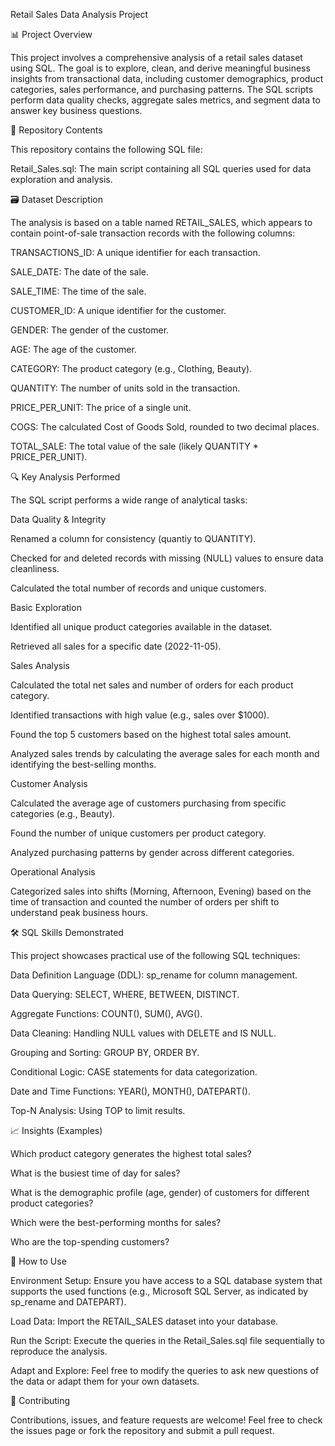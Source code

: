 Retail Sales Data Analysis Project

📊 Project Overview

This project involves a comprehensive analysis of a retail sales dataset using SQL. The goal is to explore, clean, and derive meaningful business insights from transactional data, including customer demographics, product categories, sales performance, and purchasing patterns. The SQL scripts perform data quality checks, aggregate sales metrics, and segment data to answer key business questions.

📁 Repository Contents

This repository contains the following SQL file:

Retail_Sales.sql: The main script containing all SQL queries used for data exploration and analysis.

🗃️ Dataset Description

The analysis is based on a table named RETAIL_SALES, which appears to contain point-of-sale transaction records with the following columns:

TRANSACTIONS_ID: A unique identifier for each transaction.

SALE_DATE: The date of the sale.

SALE_TIME: The time of the sale.

CUSTOMER_ID: A unique identifier for the customer.

GENDER: The gender of the customer.

AGE: The age of the customer.

CATEGORY: The product category (e.g., Clothing, Beauty).

QUANTITY: The number of units sold in the transaction.

PRICE_PER_UNIT: The price of a single unit.

COGS: The calculated Cost of Goods Sold, rounded to two decimal places.

TOTAL_SALE: The total value of the sale (likely QUANTITY * PRICE_PER_UNIT).

🔍 Key Analysis Performed

The SQL script performs a wide range of analytical tasks:

Data Quality & Integrity

Renamed a column for consistency (quantiy to QUANTITY).

Checked for and deleted records with missing (NULL) values to ensure data cleanliness.

Calculated the total number of records and unique customers.

Basic Exploration

Identified all unique product categories available in the dataset.

Retrieved all sales for a specific date (2022-11-05).

Sales Analysis

Calculated the total net sales and number of orders for each product category.

Identified transactions with high value (e.g., sales over $1000).

Found the top 5 customers based on the highest total sales amount.

Analyzed sales trends by calculating the average sales for each month and identifying the best-selling months.

Customer Analysis

Calculated the average age of customers purchasing from specific categories (e.g., Beauty).

Found the number of unique customers per product category.

Analyzed purchasing patterns by gender across different categories.

Operational Analysis

Categorized sales into shifts (Morning, Afternoon, Evening) based on the time of transaction and counted the number of orders per shift to understand peak business hours.

🛠️ SQL Skills Demonstrated

This project showcases practical use of the following SQL techniques:

Data Definition Language (DDL): sp_rename for column management.

Data Querying: SELECT, WHERE, BETWEEN, DISTINCT.

Aggregate Functions: COUNT(), SUM(), AVG().

Data Cleaning: Handling NULL values with DELETE and IS NULL.

Grouping and Sorting: GROUP BY, ORDER BY.

Conditional Logic: CASE statements for data categorization.

Date and Time Functions: YEAR(), MONTH(), DATEPART().

Top-N Analysis: Using TOP to limit results.

📈 Insights (Examples)

Which product category generates the highest total sales?

What is the busiest time of day for sales?

What is the demographic profile (age, gender) of customers for different product categories?

Which were the best-performing months for sales?

Who are the top-spending customers?

🚀 How to Use

Environment Setup: Ensure you have access to a SQL database system that supports the used functions (e.g., Microsoft SQL Server, as indicated by sp_rename and DATEPART).

Load Data: Import the RETAIL_SALES dataset into your database.

Run the Script: Execute the queries in the Retail_Sales.sql file sequentially to reproduce the analysis.

Adapt and Explore: Feel free to modify the queries to ask new questions of the data or adapt them for your own datasets.

🤝 Contributing

Contributions, issues, and feature requests are welcome! Feel free to check the issues page or fork the repository and submit a pull request.
